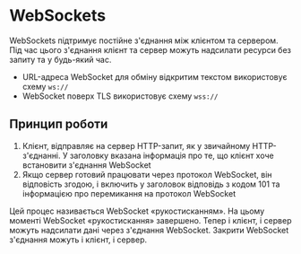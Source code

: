 # WebSockets

WebSockets підтримує постійне з'єднання між клієнтом та сервером. Під час цього з'єднання клієнт та сервер можуть надсилати ресурси без запиту та у будь-який час.

-   URL-адреса WebSocket для обміну відкритим текстом використовує схему `ws://`
-   WebSocket поверх TLS використовує схему `wss://`

## Принцип роботи

1. Клієнт, відправляє на сервер HTTP-запит, як у звичайному HTTP-з'єднанні. У заголовку вказана інформація про те, що клієнт хоче встановити з'єднання WebSocket
2. Якщо сервер готовий працювати через протокол WebSocket, він відповість згодою, і включить у заголовок відповідь з кодом 101 та інформацією про перемикання на протокол WebSocket

Цей процес називається WebSocket «рукостисканням». На цьому моменті WebSocket «рукостискання» завершено. Тепер і клієнт, і сервер можуть надсилати дані через з'єднання WebSocket. Закрити WebSocket з'єднання можуть і клієнт, і сервер.
